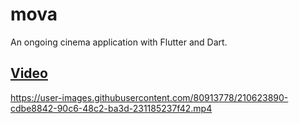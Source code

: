 # mova

An ongoing cinema application with Flutter and Dart.

## [Video](https://www.linkedin.com/posts/mohamedmohamedy_flutter-mobileappdevelopment-firebase-activity-7013958484798943232-9fm1?utm_source=share&utm_medium=member_desktop)


https://user-images.githubusercontent.com/80913778/210623890-cdbe8842-90c6-48c2-ba3d-231185237f42.mp4

